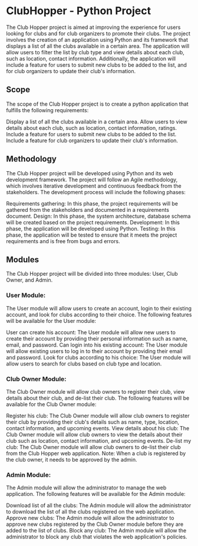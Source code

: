 # ClubHopper - Python Project

The Club Hopper project is aimed at improving the experience for users looking for clubs and for club organizers to promote their clubs. The project involves the creation of an application using Python and its framework that displays a list of all the clubs available in a certain area. The application will allow users to filter the list by club type and view details about each club, such as location, contact information. Additionally, the application will include a feature for users to submit new clubs to be added to the list, and for club organizers to update their club's information.

## Scope
The scope of the Club Hopper project is to create a python application that fulfills the following requirements:

Display a list of all the clubs available in a certain area.
Allow users to view details about each club, such as location, contact information, ratings.
Include a feature for users to submit new clubs to be added to the list.
Include a feature for club organizers to update their club's information.

## Methodology
The Club Hopper project will be developed using Python and its web development framework. The project will follow an Agile methodology, which involves iterative development and continuous feedback from the stakeholders. The development process will include the following phases:

Requirements gathering: In this phase, the project requirements will be gathered from the stakeholders and documented in a requirements document.
Design: In this phase, the system architecture, database schema will be created based on the project requirements.
Development: In this phase, the application will be developed using Python.
Testing: In this phase, the application will be tested to ensure that it meets the project requirements and is free from bugs and errors.


## Modules
The Club Hopper project will be divided into three modules: User, Club Owner, and Admin.

### User Module:
The User module will allow users to create an account, login to their existing account, and look for clubs according to their choice. The following features will be available for the User module:

User can create his account: The User module will allow new users to create their account by providing their personal information such as name, email, and password.
Can login into his existing account: The User module will allow existing users to log in to their account by providing their email and password.
Look for clubs according to his choice: The User module will allow users to search for clubs based on club type and location.

### Club Owner Module:
The Club Owner module will allow club owners to register their club, view details about their club, and de-list their club. The following features will be available for the Club Owner module:

Register his club: The Club Owner module will allow club owners to register their club by providing their club's details such as name, type, location, contact information, and upcoming events.
View details about his club: The Club Owner module will allow club owners to view the details about their club such as location, contact information, and upcoming events.
De-list my club: The Club Owner module will allow club owners to de-list their club from the Club Hopper web application.
Note: When a club is registered by the club owner, it needs to be approved by the admin.


### Admin Module:
The Admin module will allow the administrator to manage the web application. The following features will be available for the Admin module:

Download list of all the clubs: The Admin module will allow the administrator to download the list of all the clubs registered on the web application.
Approve new clubs: The Admin module will allow the administrator to approve new clubs registered by the Club Owner module before they are added to the list of clubs.
Block any club: The Admin module will allow the administrator to block any club that violates the web application's policies.
